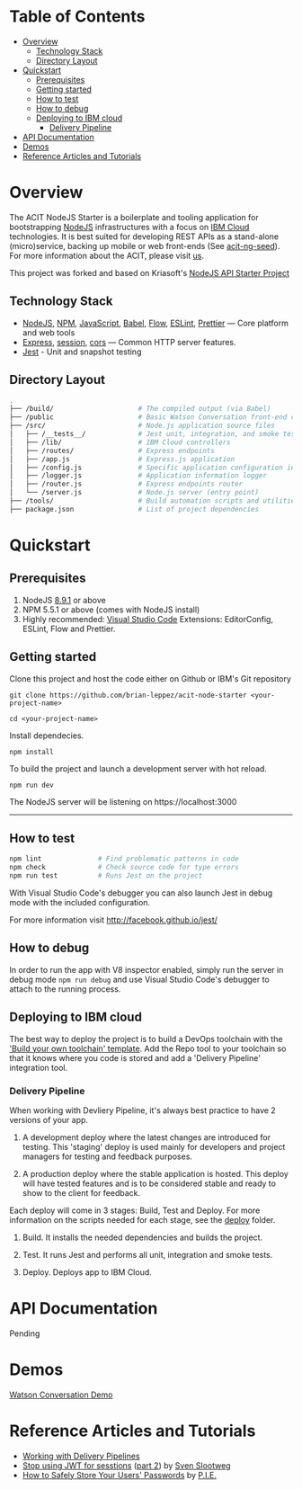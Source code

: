 # Table of Contents

- [Overview](#overview)
    - [Technology Stack](#technology-stack)
    - [Directory Layout](#directory-layout)
- [Quickstart](#quickstart)
    - [Prerequisites](#prerequisites)
    - [Getting started](#getting-started)
    - [How to test](#how-to-test)
    - [How to debug](#how-to-debug)
    - [Deploying to IBM cloud](#deploying-to-ibm-cloud)
        - [Delivery Pipeline](#delivery-pipeline)
- [API Documentation](#api-documentation)
- [Demos](#demos)
- [Reference Articles and Tutorials](#reference-articles-and-tutorials)



# Overview

The ACIT NodeJS Starter is a boilerplate and tooling application for bootstrapping [NodeJS](https://nodejs.org/en/) infrastructures with a focus on [IBM Cloud](https://www.ibm.com/cloud/) technologies. It is best suited for developing REST APIs as a stand-alone (micro)service, backing up mobile or web front-ends (See [acit-ng-seed](https://git.ng.bluemix.net/ruben.gomez/acit-ng-seed)). For more information about the ACIT, please visit [us](https://in.accenture.com/ibm/).

This project was forked and based on Kriasoft's [NodeJS API Starter Project](https://github.com/kriasoft/nodejs-api-starter)

## Technology Stack

* [NodeJS](https://nodejs.org/en/), [NPM](https://www.npmjs.com/), [JavaScript](https://developer.mozilla.org/docs/Web/JavaScript),
[Babel](http://babeljs.io/), 
[Flow](https://flow.org/), 
[ESLint](https://eslint.org/), 
[Prettier](https://prettier.io/) — Core platform and web tools
* [Express](https://expressjs.com/), 
[session](https://github.com/expressjs/session), [cors](https://github.com/expressjs/cors) — Common HTTP server features.
* [Jest](http://facebook.github.io/jest/) - Unit and snapshot testing

## Directory Layout

```bash
.
├── /build/                     # The compiled output (via Babel)
├── /public                     # Basic Watson Conversation front-end client
├── /src/                       # Node.js application source files
│   ├── /__tests__/             # Jest unit, integration, and smoke tests.
│   ├── /lib/                   # IBM Cloud controllers
│   ├── /routes/                # Express endpoints
│   ├── /app.js                 # Express.js application
│   ├── /config.js              # Specific application configuration information
│   ├── /logger.js              # Application information logger 
│   ├── /router.js              # Express endpoints router
│   └── /server.js              # Node.js server (entry point)
├── /tools/                     # Build automation scripts and utilities
├── package.json                # List of project dependencies
```

# Quickstart

## Prerequisites

1) NodeJS [8.9.1](https://nodejs.org/en/download/) or above
2) NPM 5.5.1 or above (comes with NodeJS install)
3) Highly recommended: [Visual Studio Code](https://code.visualstudio.com/) Extensions: EditorConfig, ESLint, Flow and Prettier.

## Getting started
Clone this project and host the code either on Github or IBM's Git repository

`git clone https://github.com/brian-leppez/acit-node-starter <your-project-name>`

`cd <your-project-name>`

Install dependecies.

`npm install` 

To build the project and launch a development server with hot reload.

`npm run dev`

The NodeJS server will be listening on https://localhost:3000

---

## How to test

```bash
npm lint              # Find problematic patterns in code
npm check             # Check source code for type errors
npm run test          # Runs Jest on the project
```

With Visual Studio Code's debugger you can also launch Jest in debug mode with the included configuration.

For more information visit http://facebook.github.io/jest/

## How to debug

In order to run the app with V8 inspector enabled, simply run the server in debug mode `npm run debug` and use Visual Studio Code's debugger to attach to the running process.

## Deploying to IBM cloud

The best way to deploy the project is to build a DevOps toolchain with the ['Build your own toolchain' template](https://console.bluemix.net/devops/create). Add the Repo tool to your toolchain so that it knows where you code is stored and add a 'Delivery Pipeline' integration tool.

### Delivery Pipeline
When working with Devliery Pipeline, it's always best practice to have 2 versions of your app. 

1) A development deploy where the latest changes are introduced for testing. This 'staging' deploy is used mainly for developers and project managers for testing and feedback purposes.

2) A production deploy where the stable application is hosted. This deploy will have tested features and is to be considered stable and ready to show to the client for feedback. 

Each deploy will come in 3 stages: Build, Test and Deploy. For more information on the scripts needed for each stage, see the [deploy](./deploy) folder. 

1) Build. It installs the needed dependencies and builds the project. 

2) Test. It runs Jest and performs all unit, integration and smoke tests.

3) Deploy. Deploys app to IBM Cloud.

# API Documentation

 Pending

# Demos

[Watson Conversation Demo](https://acit-node-starter.mybluemix.net/)


# Reference Articles and Tutorials

* [Working with Delivery Pipelines](https://console.bluemix.net/docs/services/ContinuousDelivery/pipeline_working.html#pipeline-working)
* [Stop using JWT for sesstions](http://cryto.net/~joepie91/blog/2016/06/13/stop-using-jwt-for-sessions/)
  ([part 2](http://cryto.net/~joepie91/blog/2016/06/19/stop-using-jwt-for-sessions-part-2-why-your-solution-doesnt-work/))
  by [Sven Slootweg](https://github.com/joepie91)
* [How to Safely Store Your Users' Passwords](https://paragonie.com/blog/2016/02/how-safely-store-password-in-2016) by [P.I.E.](https://paragonie.com/)

